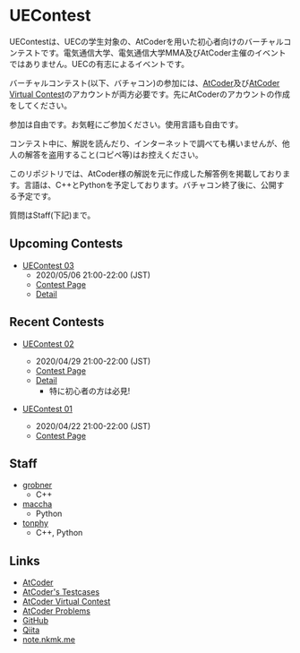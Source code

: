 # UEContest
UEContestは、UECの学生対象の、AtCoderを用いた初心者向けのバーチャルコンテストです。電気通信大学、電気通信大学MMA及びAtCoder主催のイベントではありません。UECの有志によるイベントです。

バーチャルコンテスト(以下、バチャコン)の参加には、[AtCoder](https://atcoder.jp/)及び[AtCoder Virtual Contest](https://not-522.appspot.com/)のアカウントが両方必要です。先にAtCoderのアカウントの作成をしてください。

参加は自由です。お気軽にご参加ください。使用言語も自由です。

コンテスト中に、解説を読んだり、インターネットで調べても構いませんが、他人の解答を盗用すること(コピペ等)はお控えください。

このリポジトリでは、AtCoder様の解説を元に作成した解答例を掲載しております。言語は、C++とPythonを予定しております。バチャコン終了後に、公開する予定です。

質問はStaff(下記)まで。

## Upcoming Contests
  * [UEContest 03](./UEContest03/)
    - 2020/05/06 21:00-22:00 (JST)
    - [Contest Page](https://not-522.appspot.com/contest/5666331238072320)
    - [Detail](./UEContest03/detail.md)

## Recent Contests
  * [UEContest 02](./UEContest02/)
    - 2020/04/29 21:00-22:00 (JST)
    - [Contest Page](https://not-522.appspot.com/contest/4833554393464832)
    - [Detail](./UEContest02/detail.md)
      - 特に初心者の方は必見!

  * [UEContest 01](./UEContest01/)
    - 2020/04/22 21:00-22:00 (JST)
    - [Contest Page](https://not-522.appspot.com/contest/5687465664839680)

## Staff
  * [grobner](https://twitter.com/bokuroro)
    - C++
  * [maccha](https://twitter.com/macchaakamaccha)
    - Python
  * [tonphy](https://twitter.com/tonphy_1322007)
    - C++, Python

## Links
  * [AtCoder](https://atcoder.jp/)
  * [AtCoder's Testcases](https://www.dropbox.com/sh/nx3tnilzqz7df8a/AAAYlTq2tiEHl5hsESw6-yfLa?dl=0)
  * [AtCoder Virtual Contest](https://not-522.appspot.com/)
  * [AtCoder Problems](https://kenkoooo.com/atcoder/)
  * [GitHub](https://github.com/)
  * [Qiita](https://qiita.com/)
  * [note.nkmk.me](https://note.nkmk.me/)
